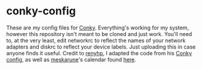 # conky-config

These are my config files for [Conky](https://github.com/brndnmtthws/conky). Everything's working for my system, however this repository isn't meant to be cloned and just work. You'll need to, at the very least, edit networkrc to reflect the names of your network adapters and diskrc to reflect your device labels. Just uploading this in case anyone finds it useful. Credit to [renyhp](https://github.com/renyhp), I adapted the code from his [Conky config](https://github.com/renyhp/conky-config), as well as [meskarune](https://gist.github.com/meskarune)'s calendar found [here](https://gist.github.com/meskarune/e415748a104f0479f54dd642d66011e8). 
